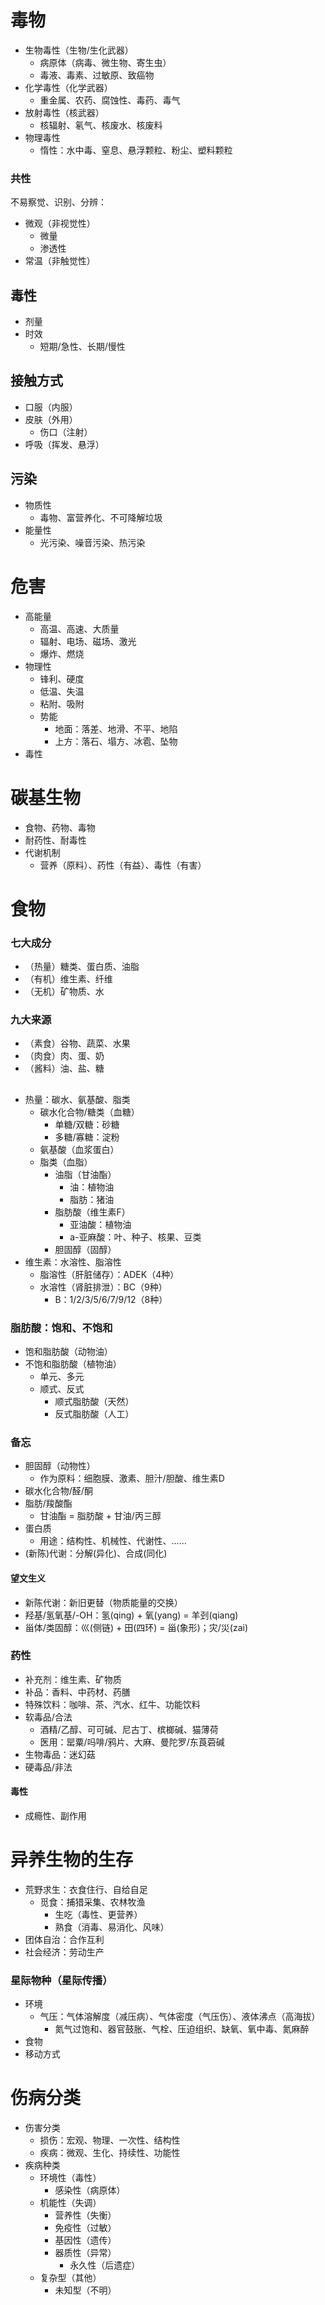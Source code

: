 # 毒物
- 生物毒性（生物/生化武器）
    - 病原体（病毒、微生物、寄生虫）
    - 毒液、毒素、过敏原、致癌物
- 化学毒性（化学武器）
  - 重金属、农药、腐蚀性、毒药、毒气
- 放射毒性（核武器）
    - 核辐射、氡气、核废水、核废料
- 物理毒性
    - 惰性：水中毒、窒息、悬浮颗粒、粉尘、塑料颗粒
### 共性
不易察觉、识别、分辨：
- 微观（非视觉性）
  - 微量
  - 渗透性
- 常温（非触觉性）

[有害健康]:\
[持续性、不可逆、永久性]:\
[无色、无味、无臭]:\

## 毒性
- 剂量
- 时效
    - 短期/急性、长期/慢性


[微量、少量、中量、大量]:\
[质量、体积、浓度]:\

## 接触方式
- 口服（内服）
- 皮肤（外用）
    - 伤口（注射）
- 呼吸（挥发、悬浮）
## 污染
- 物质性
    - 毒物、富营养化、不可降解垃圾
- 能量性
    - 光污染、噪音污染、热污染
# 危害
- 高能量
    - 高温、高速、大质量
    - 辐射、电场、磁场、激光
    - 爆炸、燃烧
- 物理性
    - 锋利、硬度
    - 低温、失温
    - 粘附、吸附
    - 势能
        - 地面：落差、地滑、不平、地陷
        - 上方：落石、塌方、冰雹、坠物
- 毒性
# 碳基生物
- 食物、药物、毒物
- 耐药性、耐毒性
- 代谢机制
    - 营养（原料）、药性（有益）、毒性（有害）

[适应力、免疫力、进化]:\
[营养学、药理学、毒理学]:\

# 食物
### 七大成分
- （热量）糖类、蛋白质、油脂
- （有机）维生素、纤维
- （无机）矿物质、水
### 九大来源
- （素食）谷物、蔬菜、水果
- （肉食）肉、蛋、奶
- （酱料）油、盐、糖

##
- 热量：碳水、氨基酸、脂类
    - 碳水化合物/糖类（血糖）
        - 单糖/双糖：砂糖
        - 多糖/寡糖：淀粉
    - 氨基酸（血浆蛋白）
    - 脂类（血脂）
        - 油脂（甘油酯）
            - 油：植物油
            - 脂肪：猪油
        - 脂肪酸（维生素F）
            - 亚油酸：植物油
            - a-亚麻酸：叶、种子、核果、豆类
        - 胆固醇（固醇）
- 维生素：水溶性、脂溶性
    - 脂溶性（肝脏储存）：ADEK（4种）
    - 水溶性（肾脏排泄）：BC（9种）
        - B：1/2/3/5/6/7/9/12（8种）
### 脂肪酸：饱和、不饱和
- 饱和脂肪酸（动物油）
- 不饱和脂肪酸（植物油）
    - 单元、多元
    - 顺式、反式
        - 顺式脂肪酸（天然）
        - 反式脂肪酸（人工）
### 备忘
- 胆固醇（动物性）
    - 作为原料：细胞膜、激素、胆汁/胆酸、维生素D
- 碳水化合物/醛/酮
- 脂肪/羧酸酯
    - 甘油酯 = 脂肪酸 + 甘油/丙三醇
- 蛋白质
    - 用途：结构性、机械性、代谢性、……
- (新陈)代谢：分解(异化)、合成(同化)
#### 望文生义
- 新陈代谢：新旧更替（物质能量的交换）
- 羟基/氢氧基/-OH：氢(qing) + 氧(yang) = 羊刭(qiang)
- 甾体/类固醇：巛(侧链) + 田(四环) = 甾(象形)；灾/災(zai)
### 药性
- 补充剂：维生素、矿物质
- 补品：香料、中药材、药膳
- 特殊饮料：咖啡、茶、汽水、红牛、功能饮料
- 软毒品/合法
    - 酒精/乙醇、可可碱、尼古丁、槟榔碱、猫薄荷
    - 医用：罂粟/吗啡/鸦片、大麻、曼陀罗/东莨菪碱
- 生物毒品：迷幻菇
- 硬毒品/非法

[smbc-alcohol]:https://www.smbc-comics.com/comic/cure
[河豚毒]:\
[食品、药品、毒品、毒物]:\

#### 毒性
- 成瘾性、副作用

# 异养生物的生存
- 荒野求生：衣食住行、自给自足
    - 觅食：捕猎采集、农林牧渔
        - 生吃（毒性、更营养）
        - 熟食（消毒、易消化、风味）
- 团体自治：合作互利
- 社会经济：劳动生产

[柴米油盐酱醋茶、琴棋书画诗酒花]:\

### 星际物种（星际传播）
- 环境
    - 气压：气体溶解度（减压病）、气体密度（气压伤）、液体沸点（高海拔）
        - 氮气过饱和、器官鼓胀、气栓、压迫组织、缺氧、氧中毒、氮麻醉
- 食物
- 移动方式


# 伤病分类
- 伤害分类
    - 损伤：宏观、物理、一次性、结构性
    - 疾病：微观、生化、持续性、功能性
- 疾病种类
    - 环境性（毒性）
        - 感染性（病原体）
    - 机能性（失调）
        - 营养性（失衡）
        - 免疫性（过敏）
        - 基因性（遗传）
        - 器质性（异常）
            - 永久性（后遗症）
    - 复杂型（其他）
        - 未知型（不明）


[消毒]:\
[食品]:食品安全、食物中毒
[毒品]:依赖、戒断
[以毒攻毒]:\
[处刑、暗杀、灾害]:\

